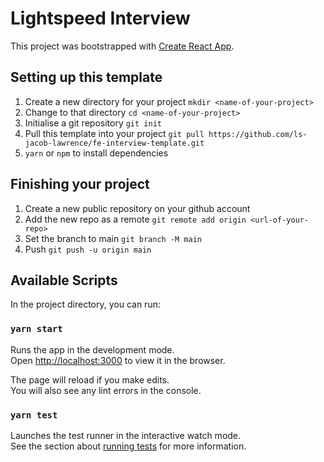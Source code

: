 # Lightspeed Interview

This project was bootstrapped with [Create React App](https://github.com/facebook/create-react-app).

## Setting up this template

1. Create a new directory for your project `mkdir <name-of-your-project>`
2. Change to that directory `cd <name-of-your-project>`
3. Initialise a git repository `git init`
4. Pull this template into your project `git pull https://github.com/ls-jacob-lawrence/fe-interview-template.git`
5. `yarn` or `npm` to install dependencies

## Finishing your project

1. Create a new public repository on your github account
2. Add the new repo as a remote `git remote add origin <url-of-your-repo>`
3. Set the branch to main `git branch -M main`
4. Push `git push -u origin main`

## Available Scripts

In the project directory, you can run:

### `yarn start`

Runs the app in the development mode.\
Open [http://localhost:3000](http://localhost:3000) to view it in the browser.

The page will reload if you make edits.\
You will also see any lint errors in the console.

### `yarn test`

Launches the test runner in the interactive watch mode.\
See the section about [running tests](https://facebook.github.io/create-react-app/docs/running-tests) for more information.
